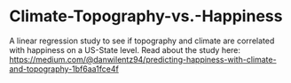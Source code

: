 # Climate-Topography-vs.-Happiness

A linear regression study to see if topography and climate are correlated with happiness on a US-State level. Read about the study here: https://medium.com/@danwilentz94/predicting-happiness-with-climate-and-topography-1bf6aa1fce4f
